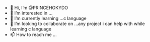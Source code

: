 - 👋 Hi, I’m @PRINCEHOKYDO
- 👀 I’m interested in ... 
- 🌱 I’m currently learning ...c language
- 💞️ I’m looking to collaborate on ...any project i can help with while learning c language
- 📫 How to reach me ...

<!---
PRINCEHOKYDO/PRINCEHOKYDO is a ✨ special ✨ repository because its `README.md` (this file) appears on your GitHub profile.
You can click the Preview link to take a look at your changes.
--->
